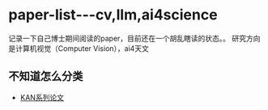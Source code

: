 # paper-list---cv,llm,ai4science
记录一下自己博士期间阅读的paper，目前还在一个胡乱瞎读的状态。。
研究方向是计算机视觉（Computer Vision），ai4天文

## 不知道怎么分类
- [KAN系列论文](./KAN.md)
